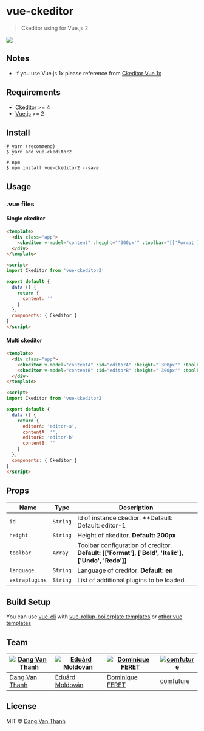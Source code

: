 # vue-ckeditor

> Ckeditor using for Vue.js 2

![](https://raw.githubusercontent.com/dangvanthanh/vue-ckeditor2/master/screenshot.png)

## Notes

- If you use Vue.js 1x please reference from [Ckeditor Vue 1x](https://github.com/dangvanthanh/vue-ckeditor/tree/1.0)

## Requirements

- [Ckeditor](http://ckeditor.com/) >= 4
- [Vue.js](http://vuejs.org/) >= 2

## Install

```
# yarn (recommend)
$ yarn add vue-ckeditor2

# npm
$ npm install vue-ckeditor2 --save
```

## Usage

### .vue files

#### Single ckeditor
```html
<template>
  <div class="app">
    <ckeditor v-model="content" :height="'300px'" :toolbar="[['Format']]"></ckeditor>
  </div>
</template>

<script>
import Ckeditor from 'vue-ckeditor2'

export default {
  data () {
    return {
      content: ''
    }
  },
  components: { Ckeditor }
}
</script>
```

#### Multi ckeditor
```html
<template>
  <div class="app">
    <ckeditor v-model="contentA" :id="editorA" :height="'300px'" :toolbar="[['Format']]"></ckeditor>
    <ckeditor v-model="contentB" :id="editorB" :height="'300px'" :toolbar="[['Format']]"></ckeditor>
  </div>
</template>

<script>
import Ckeditor from 'vue-ckeditor2'

export default {
  data () {
    return {
      editorA: 'editor-a',
      contentA: '',
      editorB: 'editor-b'
      contentB: ''
    }
  },
  components: { Ckeditor }
}
</script>
```

## Props

| Name           | Type     | Description                              |
| -------------- | -------- | ---------------------------------------- |
| `id`           | `String` | Id of instance ckedior. **Default: Default: editor-1 |
| `height`       | `String` | Height of ckeditor. **Default: 200px**   |
| `toolbar`      | `Array`  | Toolbar configuration of creditor. **Default: [['Format'], ['Bold', 'Italic'], ['Undo', 'Redo']]** |
| `language`     | `String` | Language of creditor. **Default: en**    |
| `extraplugins` | `String` | List of additional plugins to be loaded. |

## Build Setup

You can use [vue-cli](https://github.com/vuejs/vue-cli) with [vue-rollup-boilerplate templates](https://github.com/dangvanthanh/vue-rollup-boilerplate) or [other vue templates](https://github.com/vuejs-templates)

## Team

[![Dang Van Thanh](https://avatars3.githubusercontent.com/u/2674850?v=3&s=80)](https://github.com/dangvanthanh) | [![Eduárd Moldován](https://avatars3.githubusercontent.com/u/1571258?v=3&s=80)](https://github.com/edimoldovan) | [![Dominique FERET](https://avatars1.githubusercontent.com/u/7206135?v=3&s=80)](https://github.com/DominiqueFERET) | [![comfuture](https://avatars0.githubusercontent.com/u/151300?v=3&s=80)](https://github.com/comfuture)
---|---|--- | ---
[Dang Van Thanh](https://github.com/dangvanthanh) | [Eduárd Moldován](https://github.com/edimoldovan) | [Dominique FERET](https://github.com/DominiqueFERET) | [comfuture](https://github.com/comfuture)

## License

MIT © [Dang Van Thanh](http://dangthanh.org)
